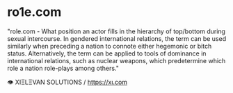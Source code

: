 # ro1e.com

"role.com - What position an actor fills in the hierarchy of top/bottom during sexual intercourse. In gendered
international relations, the term can be used similarly when preceding a nation to connote either hegemonic or bitch
status. Alternatively, the term can be applied to tools of dominance in international relations, such as nuclear
weapons, which predetermine which role a nation role-plays among others."

👁 XIΞLΞVAN SOLUTIONS / https://xı.com